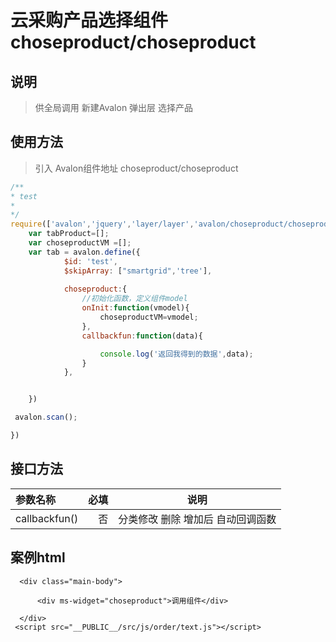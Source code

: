 # 云采购产品选择组件 choseproduct/choseproduct

## 说明

  > 供全局调用 新建Avalon 弹出层 选择产品

## 使用方法

  > 引入 Avalon组件地址 choseproduct/choseproduct


``` javascript
/**
* test
* 
*/
require(['avalon','jquery','layer/layer','avalon/choseproduct/choseproduct'], function(avalon,$,layer) {
	var tabProduct=[];
	var choseproductVM =[];
	var tab = avalon.define({
			$id: 'test',
			$skipArray: ["smartgrid",'tree'],
			
			choseproduct:{
				//初始化函数，定义组件model
				onInit:function(vmodel){
					choseproductVM=vmodel;
				},
				callbackfun:function(data){

					console.log('返回我得到的数据',data);
				}
			},


    })

 avalon.scan();

})
```


##  接口方法

| 参数名称      |    必填 | 说明  |
| :-------- | --------:| :--: |
|callbackfun()|否| 分类修改 删除 增加后  自动回调函数  |


## 案例html 


```
  <div class="main-body">
   
      <div ms-widget="choseproduct">调用组件</div>

  </div>
 <script src="__PUBLIC__/src/js/order/text.js"></script>

```





